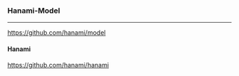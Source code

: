 ### Hanami-Model
---
https://github.com/hanami/model
#### Hanami
https://github.com/hanami/hanami


```



```

```ruby












```
